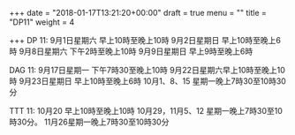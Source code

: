 +++
date = "2018-01-17T13:21:20+00:00"
draft = true
menu = ""
title = "DP11"
weight = 4

+++
DP 11:
9月1日星期六 早上10時至晚上10時
9月2日星期日 早上10時至晚上6時
9月8日星期六 下午2時至晚上10時
9月9日星期日 早上9時至晚上6時

DAG 11:
9月17日星期一 下午7時30至晚上10時
9月22日星期六早上10時至晚上10時
9月23日星期日 早上10時至晚上6時
10月1、8、15 星期一晚上7時30至10時30分

TTT 11:
10月20 早上10時至晚上10時
10月29，11月5、12 星期一晚上7時30至10時30分。
11月26星期一晚上7時30至10時30分